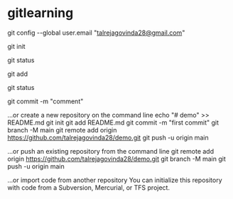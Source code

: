 # gitlearning
git config --global user.email "talrejagovinda28@gmail.com"


git init

git status

git add

git status

git commit -m "comment"



…or create a new repository on the command line
echo "# demo" >> README.md
git init
git add README.md
git commit -m "first commit"
git branch -M main
git remote add origin https://github.com/talrejagovinda28/demo.git
git push -u origin main


…or push an existing repository from the command line
git remote add origin https://github.com/talrejagovinda28/demo.git
git branch -M main
git push -u origin main


…or import code from another repository
You can initialize this repository with code from a Subversion, Mercurial, or TFS project.
